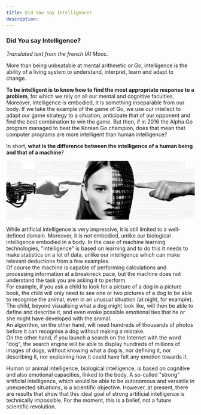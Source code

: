 ```yaml
---
title: Did You say Intelligence?
description:
---
```

### Did You say Intelligence?

_Translated text from the french IAI Mooc._

More than being unbeatable at mental arithmetic or Go, intelligence is the ability of a living system to understand, interpret, learn and adapt to change.

**To be intelligent is to know how to find the most appropriate response to a problem**, for which we rely on all our mental and cognitive faculties. Moreover, intelligence is embodied, it is something inseparable from our body. If we take the example of the game of Go, we use our intellect to adapt our game strategy to a situation, anticipate that of our opponent and find the best combination to win the game. But then, if in 2016 the Alpha Go program managed to beat the Korean Go champion, does that mean that computer programs are more intelligent than human intelligence?

In short, **what is the difference between the intelligence of a human being and that of a machine**?


![IntelligenceS](../Images/IntelligenceS.jpg)

While artificial intelligence is very impressive, it is still limited to a well-defined domain. Moreover, it is not embodied, unlike our biological intelligence embodied in a body. In the case of machine learning technologies, "intelligence" is based on learning and to do this it needs to make statistics on a lot of data, unlike our intelligence which can make relevant deductions from a few examples.  
Of course the machine is capable of performing calculations and processing information at a breakneck pace, but the machine does not understand the task you are asking it to perform.  
For example, if you ask a child to look for a picture of a dog in a picture book, the child will only need to see one or two pictures of a dog to be able to recognise the animal, even in an unusual situation (at night, for example).  
The child, beyond visualising what a dog might look like, will then be able to define and describe it, and even evoke possible emotional ties that he or she might have developed with the animal.  
An algorithm, on the other hand, will need hundreds of thousands of photos before it can recognise a dog without making a mistake.  
On the other hand, if you launch a search on the Internet with the word "dog", the search engine will be able to display hundreds of millions of images of dogs, without knowing what a dog is, nor defining it, nor describing it, nor explaining how it could have felt any emotion towards it.

Human or animal intelligence, biological intelligence, is based on cognitive and also emotional capacities, linked to the body. A so-called "strong" artificial intelligence, which would be able to be autonomous and versatile in unexpected situations, is a scientific objective. However, at present, there are results that show that this ideal goal of strong artificial intelligence is technically impossible. For the moment, this is a belief, not a future scientific revolution.

